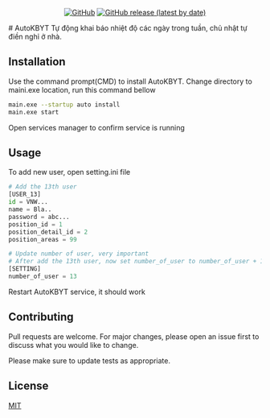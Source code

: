 <p align="center">
<a href="https://github.com/namndt/AutoKBYT/blob/master/LICENSE"><img alt="GitHub" src="https://img.shields.io/github/license/namndt/AutoKBYT"></a>
<a href="https://github.com/namndt/AutoKBYT/releases/tag/v1.12.23"><img alt="GitHub release (latest by date)" src="https://img.shields.io/github/v/release/namndt/AutoKBYT"></a>
 </p>
# AutoKBYT
Tự động khai báo nhiệt độ các ngày trong tuần, chủ nhật tự điền nghỉ ở nhà.

## Installation

Use the command prompt(CMD) to install AutoKBYT. Change directory to maini.exe location, run this command bellow

```bash
main.exe --startup auto install
main.exe start
```
Open services manager to confirm service is running

## Usage
To add new user, open setting.ini file
```python
# Add the 13th user
[USER_13]
id = VNW...
name = Bla..
password = abc...
position_id = 1
position_detail_id = 2
position_areas = 99
```
```python
# Update number of user, very important
# After add the 13th user, now set number_of_user to number_of_user + 1 = 13
[SETTING]
number_of_user = 13
```
Restart AutoKBYT service, it should work
## Contributing
Pull requests are welcome. For major changes, please open an issue first to discuss what you would like to change.

Please make sure to update tests as appropriate.

## License
[MIT](https://choosealicense.com/licenses/mit/)
